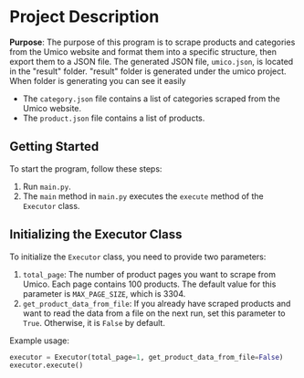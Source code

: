 # Project Description

**Purpose**: The purpose of this program is to scrape products and categories from the Umico website and format them into a specific structure, then export them to a JSON file. The generated JSON file, `umico.json`, is located in the "result" folder. "result" folder is generated under the umico project. When folder is generating you can see it easily 

- The `category.json` file contains a list of categories scraped from the Umico website.
- The `product.json` file contains a list of products.

## Getting Started

To start the program, follow these steps:

1. Run `main.py`.
2. The `main` method in `main.py` executes the `execute` method of the `Executor` class.

## Initializing the Executor Class

To initialize the `Executor` class, you need to provide two parameters:

1. `total_page`: The number of product pages you want to scrape from Umico. Each page contains 100 products. The default value for this parameter is `MAX_PAGE_SIZE`, which is 3304.
2. `get_product_data_from_file`: If you already have scraped products and want to read the data from a file on the next run, set this parameter to `True`. Otherwise, it is `False` by default.

Example usage:

```python
executor = Executor(total_page=1, get_product_data_from_file=False)
executor.execute()